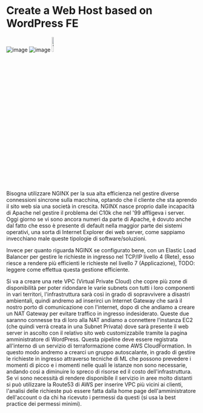 # Create a Web Host based on WordPress FE
![image](https://th.bing.com/th/id/R.bee4ebb7f8c7dc93de823ae3e04a249e?rik=QAB1%2bVSa9qn1vQ&pid=ImgRaw&r=0)
![image](https://logodix.com/logo/1638898.png)
<img src="https://th.bing.com/th/id/R.bee4ebb7f8c7dc93de823ae3e04a249e?rik=QAB1%2bVSa9qn1vQ&pid=ImgRaw&r=0" alt="WordPress" width="10%"/>


Bisogna utilizzare NGINX per la sua alta efficienza nel gestire diverse connessioni sincrone sulla macchina, optando che il cliente che sta aprendo il sito web sia una società in crescita.
NGINX nasce proprio dalle incapacità di Apache nel gestire il problema dei C10k che nel '99 affligeva i server. Oggi giorno se vi sono ancora numeri da parte di Apache, è dovuto anche dal fatto che esso è presente di default nella maggior parte dei sistemi operativi, una sorta di Internet Explorer dei web server, come sappiamo invecchiano male queste tipologie di software/soluzioni.

Invece per quanto riguarda NGINX se configurato bene, con un Elastic Load Balancer per gestire le richieste in ingresso nel TCP/IP livello 4 (Rete), esso riesce a rendere più efficienti le richieste nel livello 7 (Applicazione), TODO: leggere come effettua questa gestione efficiente.

Si va a creare una rete VPC (Virtual Private Cloud) che copre più zone di disponibilità per poter ridondare le varie subnets con tutti i loro componenti in vari territori, l'infrastruttura sarà così in grado di sopravvivere a disastri ambientali, quindi andremo ad inserirci un Internet Gateway che sarà il nostro porto di comunicazione con l'internet, dopo di che andiamo a creare un NAT Gateway per evitare traffico in ingresso indesiderato. Queste due saranno connesse tra di loro alla NAT andiamo a connettere l'instanza EC2 (che quindi verrà creata in una Subnet Privata) dove sarà presente il web server in ascolto con il relativo sito web customizzabile tramite la pagina amministratore di WordPress. Questa pipeline deve essere registrata all'interno di un servizio di terraformazione come AWS CloudFormation. In questo modo andremo a crearci un gruppo autoscalante, in grado di gestire le richieste in ingresso attraverso tecniche di ML che possono prevedere i momenti di picco e i momenti nelle quali le istanze non sono necessarie, andando così a diminuire lo spreco di risorse ed il costo dell'infrastruttura. Se vi sono necessità di rendere disponibile il servizio in aree molto distanti si può utilizzare la Route53 di AWS per inserire VPC più vicini ai clienti, l'analisi delle richieste può essere fatta dalla home page dell'amministratore dell'account o da chi ha ricevuto i permessi da questi (si usa la best practice dei permessi minimi).

